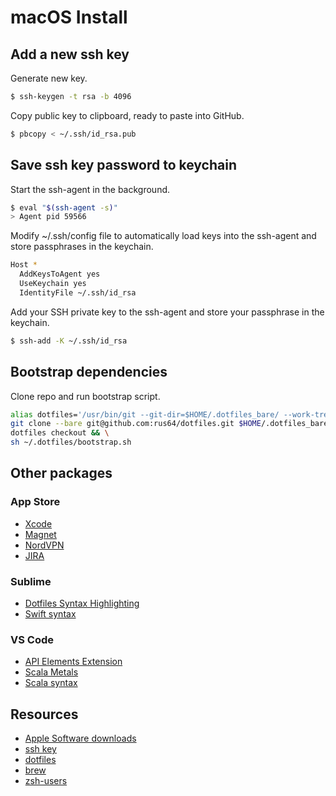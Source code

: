 # macOS Install

## Add a new ssh key

Generate new key.
```sh
$ ssh-keygen -t rsa -b 4096
```
Copy public key to clipboard, ready to paste into GitHub.
```sh
$ pbcopy < ~/.ssh/id_rsa.pub
```

## Save ssh key password to keychain

Start the ssh-agent in the background.
```sh
$ eval "$(ssh-agent -s)"
> Agent pid 59566
```
Modify ~/.ssh/config file to automatically load keys into the ssh-agent and store passphrases in the keychain.
```sh
Host *
  AddKeysToAgent yes
  UseKeychain yes
  IdentityFile ~/.ssh/id_rsa
```
Add your SSH private key to the ssh-agent and store your passphrase in the keychain.
```sh
$ ssh-add -K ~/.ssh/id_rsa
```


## Bootstrap dependencies

Clone repo and run bootstrap script.
```sh
alias dotfiles='/usr/bin/git --git-dir=$HOME/.dotfiles_bare/ --work-tree=$HOME' && \
git clone --bare git@github.com:rus64/dotfiles.git $HOME/.dotfiles_bare && \
dotfiles checkout && \
sh ~/.dotfiles/bootstrap.sh
```

## Other packages

### App Store
* [Xcode](https://apps.apple.com/gb/app/xcode/id497799835?mt=12)
* [Magnet](https://apps.apple.com/gb/app/magnet/id441258766?mt=12)
* [NordVPN](https://apps.apple.com/gb/app/nordvpn-ike-unlimited-vpn/id1116599239?mt=12)
* [JIRA](https://apps.apple.com/gb/app/jira-cloud-by-atlassian/id1475897096?mt=12)

### Sublime
* [Dotfiles Syntax Highlighting](https://packagecontrol.io/packages/Dotfiles%20Syntax%20Highlighting)
* [Swift syntax](https://packagecontrol.io/packages/Swift)

### VS Code
* [API Elements Extension](https://marketplace.visualstudio.com/items?itemName=vncz.vscode-apielements)
* [Scala Metals](https://marketplace.visualstudio.com/items?itemName=scalameta.metals)
* [Scala syntax](https://marketplace.visualstudio.com/items?itemName=scala-lang.scala)

## Resources
* [Apple Software downloads](https://developer.apple.com/download/release/)
* [ssh key](https://help.github.com/en/articles/working-with-ssh-key-passphrases)
* [dotfiles](https://developer.atlassian.com/blog/2016/02/best-way-to-store-dotfiles-git-bare-repo/)
* [brew](https://brew.sh)
* [zsh-users](https://github.com/zsh-users)

